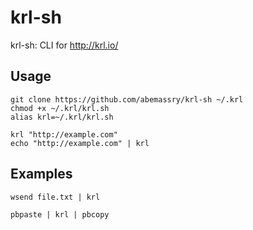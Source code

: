 krl-sh
==========

krl-sh: CLI for http://krl.io/

## Usage

    git clone https://github.com/abemassry/krl-sh ~/.krl
    chmod +x ~/.krl/krl.sh
    alias krl=~/.krl/krl.sh

    krl "http://example.com"
    echo "http://example.com" | krl

## Examples

    wsend file.txt | krl

    pbpaste | krl | pbcopy

